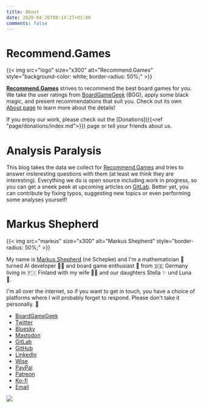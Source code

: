 ```yaml
---
title: About
date: 2020-04-26T08:14:27+03:00
comments: false
---
```


# Recommend.Games

{{< img src="logo" size="x300" alt="Recommend.Games" style="background-color: white; border-radius: 50%;" >}}

[**Recommend.Games**](https://recommend.games/) strives to recommend the best board games for you. We take the user ratings from [BoardGameGeek](https://boardgamegeek.com/) (BGG), apply some black magic, and present recommendations that suit you. Check out its own [About page](https://recommend.games/#/about) to learn more about the details!

If you enjoy our work, please check out the [Donations]({{<ref "page/donations/index.md">}}) page or tell your friends about us.


# Analysis Paralysis

This blog takes the data we collect for [Recommend.Games](https://recommend.games/) and tries to answer insteresting questions with them (at least we think they are interesting). Everything we do is open source including work in progress, so you can get a sneek peek at upcoming articles on [GitLab](https://gitlab.com/recommend.games/blog). Better yet, you can contribute by fixing typos, suggesting new topics or even performing some analyses yourself!


# Markus Shepherd

{{< img src="markus" size="x300" alt="Markus Shepherd" style="border-radius: 50%;" >}}

My name is [Markus Shepherd](https://www.riemannhypothesis.info/about/me/) (né Schepke) and I'm a mathematician 🧮 turned AI developer 👨‍🔬 and board game enthusiast 🎲 from 🇩🇪 Germany living in 🇫🇮 Finland with my wife 👩‍⚕️ and our daughters Stella ✨ und Luna 🌝.

I'm all over the internet, so if you want to get in touch, you have a choice of platforms where I will probably forget to respond. Please don't take it personally. 🤷

- [BoardGameGeek](https://boardgamegeek.com/user/Markus%20Shepherd)
- [Twitter](https://twitter.com/MarkusRShepherd)
- [Bluesky](https://bsky.app/profile/markus.recommend.games)
- [Mastodon](https://tabletop.social/@markus)
- [GitLab](https://gitlab.com/mshepherd)
- [GitHub](https://github.com/MarkusShepherd)
- [LinkedIn](https://www.linkedin.com/in/markusschepke)
- [Wise](https://wise.com/pay/me/markuss1)
- [PayPal](https://paypal.me/mschepke)
- [Patreon](https://patreon.com/mshepherd)
- [Ko-fi](https://ko-fi.com/mshepherd)
- [Email](mailto:markus@recommend.games)

<img src="https://boardgamegeek.com/jswidget.php?username=Markus%20Shepherd&numitems=10&header=1&text=title&images=medium&show=recentplays&imagesonly=1&imagepos=center&inline=1&domains%5B%5D=boardgame&imagewidget=1" />
